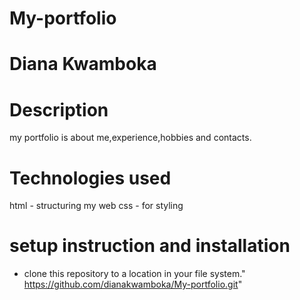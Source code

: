 # My-portfolio
# Diana Kwamboka
# Description 
 my portfolio is about me,experience,hobbies and contacts.
# Technologies used
html - structuring my web
css - for styling 
# setup instruction and installation
- clone this repository to a location in your file system." https://github.com/dianakwamboka/My-portfolio.git"
